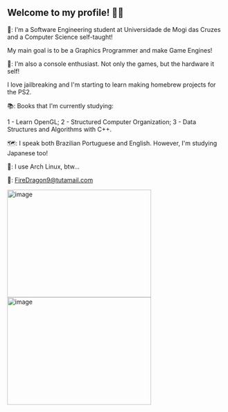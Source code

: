 ## Welcome to my profile! 🐉🔥

🐉: I'm a Software Engineering student at Universidade de Mogi das Cruzes and a Computer Science self-taught!

  My main goal is to be a Graphics Programmer and make Game Engines!

👾: I'm also a console enthusiast. Not only the games, but the hardware it self!

  I love jailbreaking and I'm starting to learn making homebrew projects for the PS2.

📚: Books that I'm currently studying:

  1 - Learn OpenGL;
  2 - Structured Computer Organization;
  3 - Data Structures and Algorithms with C++.

🗺️: I speak both Brazilian Portuguese and English. However, I'm studying Japanese too!

🐧: I use Arch Linux, btw... 

📧: FireDragon9@tutamail.com

<img width="332" height="248" alt="image" src="https://github.com/user-attachments/assets/eff0ec8c-09d3-4b93-bc48-28995c0ba154" /> <img width="332" height="248" alt="image" src="https://github.com/user-attachments/assets/669a92c0-fbe5-48bf-947b-a95e93cf1cf3" />



<!--
**FireDragon9/FireDragon9** is a ✨ _special_ ✨ repository because its `README.md` (this file) appears on your GitHub profile.

Here are some ideas to get you started:

- 🔭 I’m currently working on ...
- 🌱 I’m currently learning ...
- 👯 I’m looking to collaborate on ...
- 🤔 I’m looking for help with ...
- 💬 Ask me about ...
- 📫 How to reach me: ...
- 😄 Pronouns: ...
- ⚡ Fun fact: ...
-->
